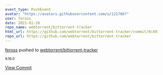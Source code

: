 ```yaml
---
event_type: PushEvent
avatar: "https://avatars.githubusercontent.com/u/121766?"
user: feross
date: 2021-01-28
repo_name: webtorrent/bittorrent-tracker
html_url: https://github.com/webtorrent/bittorrent-tracker/commit/0c4911eaea6d0f172e3af4def754fde38b29d49a
repo_url: https://github.com/webtorrent/bittorrent-tracker
---
```


<a href='https://github.com/feross' target='_blank'>feross</a> pushed to <a href='https://github.com/webtorrent/bittorrent-tracker' target='_blank'>webtorrent/bittorrent-tracker</a>

<small>9.16.0</small>

<a href='https://github.com/webtorrent/bittorrent-tracker/commit/0c4911eaea6d0f172e3af4def754fde38b29d49a' target='_blank'>View Commit</a>